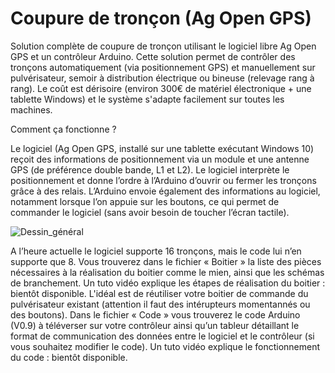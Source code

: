 # Coupure de tronçon (Ag Open GPS)
Solution complète de coupure de tronçon utilisant le logiciel libre Ag Open GPS et un contrôleur Arduino. Cette solution permet de contrôler des tronçons automatiquement (via positionnement GPS) et manuellement sur pulvérisateur, semoir à distribution électrique ou bineuse (relevage rang à rang). Le coût est dérisoire (environ 300€ de matériel électronique + une tablette Windows) et le système s'adapte facilement sur toutes les machines. 

Comment ça fonctionne ?

Le logiciel (Ag Open GPS, installé sur une tablette exécutant Windows 10) reçoit des informations de positionnement via un module et une antenne GPS (de préférence double bande, L1 et L2). Le logiciel interprète le positionnement et donne l’ordre à l’Arduino d’ouvrir ou fermer les tronçons grâce à des relais. L’Arduino envoie également des informations au logiciel, notamment lorsque l’on appuie sur les boutons, ce qui permet de commander le logiciel (sans avoir besoin de toucher l’écran tactile). 


![Dessin_général](https://user-images.githubusercontent.com/65913566/109956758-56779f80-7ce4-11eb-8312-71eaa2b2a2a8.png)

A l’heure actuelle le logiciel supporte 16 tronçons, mais le code lui n’en supporte que 8.
Vous trouverez dans le fichier « Boitier » la liste des pièces nécessaires à la réalisation du boitier comme le mien, ainsi que les schémas de branchement. Un tuto vidéo explique les étapes de réalisation du boitier : bientôt disponible. L'idéal est de réutiliser votre boitier de commande du pulvérisateur existant (attention il faut des intérupteurs momentannés ou des boutons).
Dans le fichier « Code » vous trouverez le code Arduino (V0.9) à téléverser sur votre contrôleur ainsi qu’un tableur détaillant le format de communication des données entre le logiciel et le contrôleur (si vous souhaitez modifier le code). Un tuto vidéo explique le fonctionnement du code : bientôt disponible.
 

